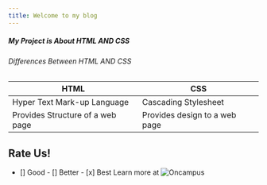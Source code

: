 ```yaml
---
title: Welcome to my blog
---
```


##### My Project is About HTML AND CSS
###### Differences Between HTML AND CSS
HTML|CSS
-|-
Hyper Text Mark-up Language | Cascading Stylesheet
Provides Structure of a web page | Provides design to a web page

## Rate Us!

- [] Good - [] Better - [x] Best
Learn more at ![Oncampus](dev.oncampus.cloud)
